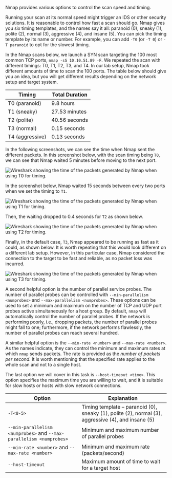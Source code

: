 Nmap provides various options to control the scan speed and timing.

Running your scan at its normal speed might trigger an IDS or other security solutions. It is reasonable to control how fast a scan should go. Nmap gives you six timing templates, and the names say it all: paranoid (0), sneaky (1), polite (2), normal (3), aggressive (4), and insane (5). You can pick the timing template by its name or number. For example, you can add `-T0` (or `-T 0`) or `-T paranoid` to opt for the slowest timing.

In the Nmap scans below, we launch a SYN scan targeting the 100 most common TCP ports, `nmap -sS 10.10.51.89 -F`. We repeated the scan with different timings: T0, T1, T2, T3, and T4. In our lab setup, Nmap took different amounts of time to scan the 100 ports. The table below should give you an idea, but you will get different results depending on the network setup and target system.

|Timing|Total Duration|
|---|---|
|T0 (paranoid)|9.8 hours|
|T1 (sneaky)|27.53 minutes|
|T2 (polite)|40.56 seconds|
|T3 (normal)|0.15 seconds|
|T4 (aggressive)|0.13 seconds|

In the following screenshots, we can see the time when Nmap sent the different packets. In this screenshot below, with the scan timing being `T0`, we can see that Nmap waited 5 minutes before moving to the next port.

![Wireshark showing the time of the packets generated by Nmap when using T0 for timing.](https://tryhackme-images.s3.amazonaws.com/user-uploads/5f04259cf9bf5b57aed2c476/room-content/5f04259cf9bf5b57aed2c476-1723639768199.png)  

In the screenshot below, Nmap waited 15 seconds between every two ports when we set the timing to `T1`.

![Wireshark showing the time of the packets generated by Nmap when using T1 for timing.](https://tryhackme-images.s3.amazonaws.com/user-uploads/5f04259cf9bf5b57aed2c476/room-content/5f04259cf9bf5b57aed2c476-1723639781233.png)  

Then, the waiting dropped to 0.4 seconds for `T2` as shown below.

![Wireshark showing the time of the packets generated by Nmap when using T2 for timing.](https://tryhackme-images.s3.amazonaws.com/user-uploads/5f04259cf9bf5b57aed2c476/room-content/5f04259cf9bf5b57aed2c476-1723639792352.png)  

Finally, in the default case, `T3`, Nmap appeared to be running as fast as it could, as shown below. It is worth repeating that this would look different on a different lab setup. However, in this particular case, Nmap considered the connection to the target to be fast and reliable, as no packet loss was incurred.

![Wireshark showing the time of the packets generated by Nmap when using T3 for timing.](https://tryhackme-images.s3.amazonaws.com/user-uploads/5f04259cf9bf5b57aed2c476/room-content/5f04259cf9bf5b57aed2c476-1723639806781.png)  

A second helpful option is the number of parallel service probes. The number of parallel probes can be controlled with `--min-parallelism <numprobes>` and `--max-parallelism <numprobes>`. These options can be used to set a minimum and maximum on the number of TCP and UDP port probes active simultaneously for a host group. By default, `nmap` will automatically control the number of parallel probes. If the network is performing poorly, i.e., dropping packets, the number of parallel probes might fall to one; furthermore, if the network performs flawlessly, the number of parallel probes can reach several hundred.

A similar helpful option is the `--min-rate <number>` and `--max-rate <number>`. As the names indicate, they can control the minimum and maximum rates at which `nmap` sends packets. The rate is provided as the _number of packets per second_. It is worth mentioning that the specified rate applies to the whole scan and not to a single host.

The last option we will cover in this task is `--host-timeout <time>`. This option specifies the maximum time you are willing to wait, and it is suitable for slow hosts or hosts with slow network connections.

|Option|Explanation|
|---|---|
|`-T<0-5>`|Timing template – paranoid (0), sneaky (1), polite (2), normal (3), aggressive (4), and insane (5)|
|`--min-parallelism <numprobes>` and `--max-parallelism <numprobes>`|Minimum and maximum number of parallel probes|
|`--min-rate <number>` and `--max-rate <number>`|Minimum and maximum rate (packets/second)|
|`--host-timeout`|Maximum amount of time to wait for a target host|